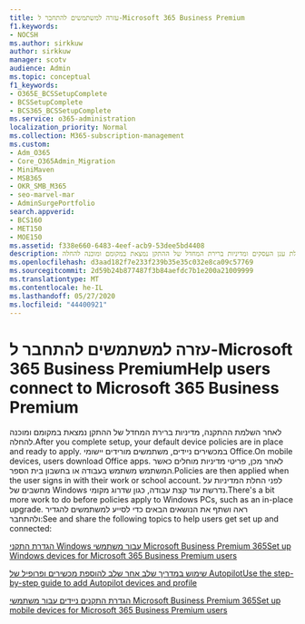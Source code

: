 ```yaml
---
title: עזרה למשתמשים להתחבר ל-Microsoft 365 Business Premium
f1.keywords:
- NOCSH
ms.author: sirkkuw
author: sirkkuw
manager: scotv
audience: Admin
ms.topic: conceptual
f1_keywords:
- O365E_BCSSetupComplete
- BCSSetupComplete
- BCS365_BCSSetupComplete
ms.service: o365-administration
localization_priority: Normal
ms.collection: M365-subscription-management
ms.custom:
- Adm_O365
- Core_O365Admin_Migration
- MiniMaven
- MSB365
- OKR_SMB_M365
- seo-marvel-mar
- AdminSurgePortfolio
search.appverid:
- BCS160
- MET150
- MOE150
ms.assetid: f338e660-6483-4eef-acb9-53dee5bd4408
description: למד מה לצפות לאחר השלמת ההתקנה של חבילת ענן העסקים ומדיניות ברירת המחדל של ההתקן נמצאת במקומם ומוכנה להחלה.
ms.openlocfilehash: d3aad182f7e233f239b35e35c032e8ca09c57769
ms.sourcegitcommit: 2d59b24b877487f3b84aefdc7b1e200a21009999
ms.translationtype: MT
ms.contentlocale: he-IL
ms.lasthandoff: 05/27/2020
ms.locfileid: "44400921"
---
```

# <a name="help-users-connect-to-microsoft-365-business-premium"></a><span data-ttu-id="784ba-103">עזרה למשתמשים להתחבר ל-Microsoft 365 Business Premium</span><span class="sxs-lookup"><span data-stu-id="784ba-103">Help users connect to Microsoft 365 Business Premium</span></span>

<span data-ttu-id="784ba-104">לאחר השלמת ההתקנה, מדיניות ברירת המחדל של ההתקן נמצאת במקומם ומוכנה להחלה.</span><span class="sxs-lookup"><span data-stu-id="784ba-104">After you complete setup, your default device policies are in place and ready to apply.</span></span> <span data-ttu-id="784ba-105">במכשירים ניידים, משתמשים מורידים יישומי Office.</span><span class="sxs-lookup"><span data-stu-id="784ba-105">On mobile devices, users download Office apps.</span></span> <span data-ttu-id="784ba-106">לאחר מכן, פריטי מדיניות מוחלים כאשר המשתמש משתמש בעבודה או בחשבון בית הספר.</span><span class="sxs-lookup"><span data-stu-id="784ba-106">Policies are then applied when the user signs in with their work or school account.</span></span> <span data-ttu-id="784ba-107">לפני החלת המדיניות על מחשבים של Windows נדרשת עוד קצת עבודה, כגון שדרוג מקומי.</span><span class="sxs-lookup"><span data-stu-id="784ba-107">There's a bit more work to do before policies apply to Windows PCs, such as an in-place upgrade.</span></span> <span data-ttu-id="784ba-108">ראה ושתף את הנושאים הבאים כדי לסייע למשתמשים להגדיר ולהתחבר:</span><span class="sxs-lookup"><span data-stu-id="784ba-108">See and share the following topics to help users get set up and connected:</span></span>
  
[<span data-ttu-id="784ba-109">הגדרת התקני Windows עבור משתמשי Microsoft Business Premium 365</span><span class="sxs-lookup"><span data-stu-id="784ba-109">Set up Windows devices for Microsoft 365 Business Premium users</span></span>](set-up-windows-devices.md)
  
[<span data-ttu-id="784ba-110">שימוש במדריך שלב אחר שלב להוספת מכשירים ופרופיל של Autopilot</span><span class="sxs-lookup"><span data-stu-id="784ba-110">Use the step-by-step guide to add Autopilot devices and profile</span></span>](add-autopilot-devices-and-profile.md)
  
[<span data-ttu-id="784ba-111">הגדרת התקנים ניידים עבור משתמשי Microsoft Business Premium 365</span><span class="sxs-lookup"><span data-stu-id="784ba-111">Set up mobile devices for Microsoft 365 Business Premium users</span></span>](set-up-mobile-devices.md)
  


